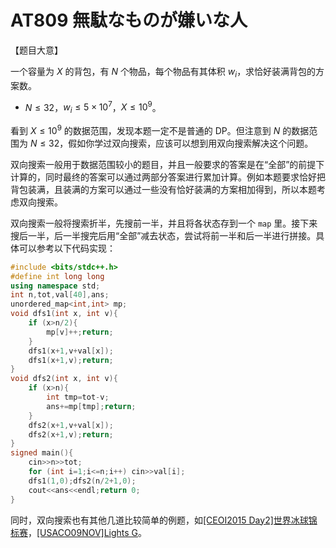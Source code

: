 # AT809 無駄なものが嫌いな人

【题目大意】

一个容量为 $X$ 的背包，有 $N$ 个物品，每个物品有其体积 $w_i$，求恰好装满背包的方案数。

- $N\le32$，$w_i\le5\times10^7$，$X\le10^9$。

看到 $X\le10^9$ 的数据范围，发现本题一定不是普通的 DP。但注意到 $N$ 的数据范围为 $N\le32$，假如你学过双向搜索，应该可以想到用双向搜索解决这个问题。

双向搜索一般用于数据范围较小的题目，并且一般要求的答案是在“全部”的前提下计算的，同时最终的答案可以通过两部分答案进行累加计算。例如本题要求恰好把背包装满，且装满的方案可以通过一些没有恰好装满的方案相加得到，所以本题考虑双向搜索。

双向搜索一般将搜索折半，先搜前一半，并且将各状态存到一个 `map` 里。接下来搜后一半，后一半搜完后用“全部”减去状态，尝试将前一半和后一半进行拼接。具体可以参考以下代码实现：

```cpp
#include <bits/stdc++.h>
#define int long long
using namespace std;
int n,tot,val[40],ans;
unordered_map<int,int> mp;
void dfs1(int x, int v){
	if (x>n/2){
		mp[v]++;return;
	}
	dfs1(x+1,v+val[x]);
	dfs1(x+1,v);return;
}
void dfs2(int x, int v){
	if (x>n){
		int tmp=tot-v;
		ans+=mp[tmp];return;
	}
	dfs2(x+1,v+val[x]);
	dfs2(x+1,v);return;
}
signed main(){
	cin>>n>>tot;
	for (int i=1;i<=n;i++) cin>>val[i];
	dfs1(1,0);dfs2(n/2+1,0);
	cout<<ans<<endl;return 0;
}
```

同时，双向搜索也有其他几道比较简单的例题，如[[CEOI2015 Day2]世界冰球锦标赛](https://www.luogu.com.cn/problem/P4799)，[[USACO09NOV]Lights G](https://www.luogu.com.cn/problem/P2962)。
